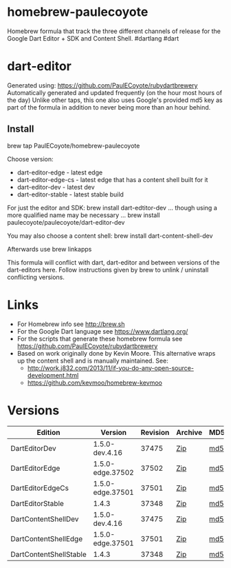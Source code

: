 homebrew-paulecoyote
====================

Homebrew formula that track the three different channels of release for the Google Dart Editor + SDK and Content Shell.  #dartlang #dart

dart-editor
===========

Generated using: https://github.com/PaulECoyote/rubydartbrewery
Automatically generated and updated frequently (on the hour most hours of the day)
Unlike other taps, this one also uses Google's provided md5 key as part of the formula in addition to never being more than an hour behind.

Install
-------
brew tap PaulECoyote/homebrew-paulecoyote

Choose version:
* dart-editor-edge - latest edge
* dart-editor-edge-cs - latest edge that has a content shell built for it
* dart-editor-dev - latest dev
* dart-editor-stable - latest stable build

For just the editor and SDK:
brew install dart-edtitor-dev
... though using a more qualified name may be necessary ...
brew install paulecoyote/paulecoyote/dart-editor-dev

You may also choose a content shell:
brew install dart-content-shell-dev

Afterwards use 
brew linkapps

This formula will conflict with dart, dart-editor and between versions of the dart-editors here.  Follow instructions given by brew to unlink / uninstall conflicting versions.

Links
=====
* For Homebrew info see http://brew.sh
* For the Google Dart language see https://www.dartlang.org/
* For the scripts that generate these homebrew formula see https://github.com/PaulECoyote/rubydartbrewery
* Based on work originally done by Kevin Moore. This alternative wraps up the content shell and is manually maintained.  See: 
    * http://work.j832.com/2013/11/if-you-do-any-open-source-development.html
    * https://github.com/kevmoo/homebrew-kevmoo

Versions
========
| Edition | Version | Revision | Archive | MD5 | Notes |
| ------- | ------- | -------- | ------- | --- | ----- |
| DartEditorDev | 1.5.0-dev.4.16 | 37475 | [Zip](http://storage.googleapis.com/dart-archive/channels/dev/release/37475/editor/darteditor-macos-x64.zip) | [md5](http://storage.googleapis.com/dart-archive/channels/dev/release/37475/editor/darteditor-macos-x64.zip.md5sum) | [Changes](http://storage.googleapis.com/dart-archive/channels/dev/release/latest/changelog.html) |
| DartEditorEdge | 1.5.0-edge.37502 | 37502 | [Zip](http://storage.googleapis.com/dart-archive/channels/be/raw/37502/editor/darteditor-macos-x64.zip) | [md5](http://storage.googleapis.com/dart-archive/channels/be/raw/37502/editor/darteditor-macos-x64.zip.md5sum) | - |
| DartEditorEdgeCs | 1.5.0-edge.37501 | 37501 | [Zip](http://storage.googleapis.com/dart-archive/channels/be/raw/37501/editor/darteditor-macos-x64.zip) | [md5](http://storage.googleapis.com/dart-archive/channels/be/raw/37501/editor/darteditor-macos-x64.zip.md5sum) | - |
| DartEditorStable | 1.4.3 | 37348 | [Zip](http://storage.googleapis.com/dart-archive/channels/stable/release/37348/editor/darteditor-macos-x64.zip) | [md5](http://storage.googleapis.com/dart-archive/channels/stable/release/37348/editor/darteditor-macos-x64.zip.md5sum) | [Changes](http://storage.googleapis.com/dart-archive/channels/stable/release/latest/changelog.html) |
| DartContentShellDev | 1.5.0-dev.4.16 | 37475 | [Zip](http://storage.googleapis.com/dart-archive/channels/dev/release/37475/dartium/content_shell-macos-ia32-release.zip) | [md5](http://storage.googleapis.com/dart-archive/channels/dev/release/37475/dartium/content_shell-macos-ia32-release.zip.md5sum) | - |
| DartContentShellEdge | 1.5.0-edge.37501 | 37501 | [Zip](http://storage.googleapis.com/dart-archive/channels/be/raw/37501/dartium/content_shell-macos-ia32-release.zip) | [md5](http://storage.googleapis.com/dart-archive/channels/be/raw/37501/dartium/content_shell-macos-ia32-release.zip.md5sum) | - |
| DartContentShellStable | 1.4.3 | 37348 | [Zip](http://storage.googleapis.com/dart-archive/channels/stable/release/37348/dartium/content_shell-macos-ia32-release.zip) | [md5](http://storage.googleapis.com/dart-archive/channels/stable/release/37348/dartium/content_shell-macos-ia32-release.zip.md5sum) | - |
